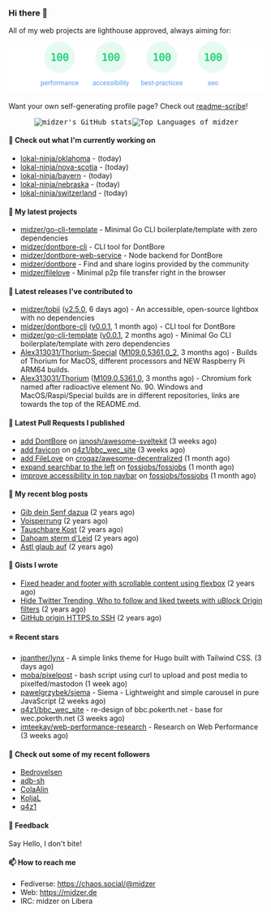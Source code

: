 ### Hi there 👋

All of my web projects are lighthouse approved, always aiming for:

<p align="center">
  <kbd><img src="https://github.com/midzer/midzer/blob/master/lighthouse.svg" alt="Lighthouse score 100s"></kbd>
</p>

Want your own self-generating profile page? Check out [readme-scribe](https://github.com/muesli/readme-scribe)!

<p align="center">
  <kbd><img src="https://github-readme-stats.vercel.app/api?username=midzer&show_icons=true&hide_title=true&hide_border=true&theme=tokyonight" alt="midzer's GitHub stats"><img height="165" src="https://github-readme-stats.vercel.app/api/top-langs/?username=midzer&layout=compact&langs_count=8&hide_border=true&theme=tokyonight" alt="Top Languages of midzer"></kbd>
</p>

#### 👷 Check out what I'm currently working on

- [lokal-ninja/oklahoma](https://github.com/lokal-ninja/oklahoma) -  (today)
- [lokal-ninja/nova-scotia](https://github.com/lokal-ninja/nova-scotia) -  (today)
- [lokal-ninja/bayern](https://github.com/lokal-ninja/bayern) -  (today)
- [lokal-ninja/nebraska](https://github.com/lokal-ninja/nebraska) -  (today)
- [lokal-ninja/switzerland](https://github.com/lokal-ninja/switzerland) -  (today)

#### 🌱 My latest projects

- [midzer/go-cli-template](https://github.com/midzer/go-cli-template) - Minimal Go CLI boilerplate/template with zero dependencies
- [midzer/dontbore-cli](https://github.com/midzer/dontbore-cli) - CLI tool for DontBore
- [midzer/dontbore-web-service](https://github.com/midzer/dontbore-web-service) - Node backend for DontBore
- [midzer/dontbore](https://github.com/midzer/dontbore) - Find and share logins provided by the community
- [midzer/filelove](https://github.com/midzer/filelove) - Minimal p2p file transfer right in the browser

#### 🔭 Latest releases I've contributed to

- [midzer/tobii](https://github.com/midzer/tobii) ([v2.5.0](https://github.com/midzer/tobii/releases/tag/v2.5.0), 6 days ago) - An accessible, open-source lightbox with no dependencies
- [midzer/dontbore-cli](https://github.com/midzer/dontbore-cli) ([v0.0.1](https://github.com/midzer/dontbore-cli/releases/tag/v0.0.1), 1 month ago) - CLI tool for DontBore
- [midzer/go-cli-template](https://github.com/midzer/go-cli-template) ([v0.0.1](https://github.com/midzer/go-cli-template/releases/tag/v0.0.1), 2 months ago) - Minimal Go CLI boilerplate/template with zero dependencies
- [Alex313031/Thorium-Special](https://github.com/Alex313031/Thorium-Special) ([M109.0.5361.0_2](https://github.com/Alex313031/Thorium-Special/releases/tag/M109.0.5361.0_2), 3 months ago) - Builds of Thorium for MacOS, different processors and NEW Raspberry Pi ARM64 builds.
- [Alex313031/Thorium](https://github.com/Alex313031/Thorium) ([M109.0.5361.0](https://github.com/Alex313031/Thorium/releases/tag/M109.0.5361.0), 3 months ago) - Chromium fork named after radioactive element No. 90. Windows and MacOS/Raspi/Special builds are in different repositories, links are towards the top of the README.md.

#### 🔨 Latest Pull Requests I published

- [add DontBore](https://github.com/janosh/awesome-sveltekit/pull/88) on [janosh/awesome-sveltekit](https://github.com/janosh/awesome-sveltekit) (3 weeks ago)
- [add favicon](https://github.com/q4z1/bbc_wec_site/pull/51) on [q4z1/bbc_wec_site](https://github.com/q4z1/bbc_wec_site) (3 weeks ago)
- [add FileLove](https://github.com/croqaz/awesome-decentralized/pull/27) on [croqaz/awesome-decentralized](https://github.com/croqaz/awesome-decentralized) (1 month ago)
- [expand searchbar to the left](https://github.com/fossjobs/fossjobs/pull/63) on [fossjobs/fossjobs](https://github.com/fossjobs/fossjobs) (1 month ago)
- [improve accessibility in top navbar](https://github.com/fossjobs/fossjobs/pull/61) on [fossjobs/fossjobs](https://github.com/fossjobs/fossjobs) (1 month ago)

#### 📜 My recent blog posts

- [Gib dein Senf dazua](https://ampergai.de/2021/02/001/) (2 years ago)
- [Voisperrung](https://ampergai.de/2020/08/001/) (2 years ago)
- [Tauschbare Kost](https://ampergai.de/2020/04/001/) (2 years ago)
- [Dahoam sterm d&#39;Leid](https://ampergai.de/2020/03/001/) (2 years ago)
- [Astl glaub auf](https://ampergai.de/2020/02/001/) (2 years ago)

#### 📓 Gists I wrote

- [Fixed header and footer with scrollable content using flexbox](https://gist.github.com/3893ce8c0bec6f805ec1a7bb3269775d) (2 years ago)
- [Hide Twitter Trending, Who to follow and liked tweets with uBlock Origin filters](https://gist.github.com/1afc39bdf5adbfe0020d1c2212b76b87) (2 years ago)
- [GitHub origin HTTPS to SSH](https://gist.github.com/3ceba8ad7d956e02d9e920b121d8d059) (2 years ago)

#### ⭐ Recent stars

- [jpanther/lynx](https://github.com/jpanther/lynx) - A simple links theme for Hugo built with Tailwind CSS. (3 days ago)
- [moba/pixelpost](https://github.com/moba/pixelpost) - bash script using curl to upload and post media to pixelfed/mastodon (1 week ago)
- [pawelgrzybek/siema](https://github.com/pawelgrzybek/siema) - Siema - Lightweight and simple carousel in pure JavaScript (2 weeks ago)
- [q4z1/bbc_wec_site](https://github.com/q4z1/bbc_wec_site) - re-design of bbc.pokerth.net - base for wec.pokerth.net (3 weeks ago)
- [imteekay/web-performance-research](https://github.com/imteekay/web-performance-research) - Research on Web Performance (3 weeks ago)

#### 👯 Check out some of my recent followers

- [Bedrovelsen](https://github.com/Bedrovelsen)
- [adb-sh](https://github.com/adb-sh)
- [ColaAlin](https://github.com/ColaAlin)
- [KoljaL](https://github.com/KoljaL)
- [q4z1](https://github.com/q4z1)

#### 💬 Feedback

Say Hello, I don't bite!

#### 📫 How to reach me

- Fediverse: https://chaos.social/@midzer
- Web: https://midzer.de
- IRC: midzer on Libera
